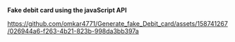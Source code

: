 **Fake debit card using the javaScript API**

https://github.com/omkar4771/Generate_fake_Debit_card/assets/158741267/026944a6-f263-4b21-823b-998da3bb397a



